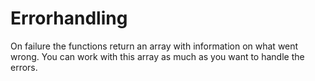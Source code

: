 Errorhandling
=============
On failure the functions return an array with information on what went wrong. You can work with this array as much as you want to handle the errors.

